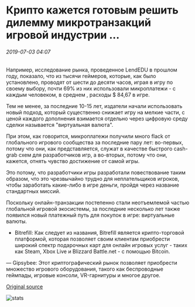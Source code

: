 # Крипто кажется готовым решить дилемму микротранзакций игровой индустрии ...

###### 2019-07-03 04:07

Например, исследование рынка, проведенное LendEDU в прошлом году, показало, что из тысячи геймеров, которые, как было установлено, проводят от шести до десяти часов, играя в игру по своему выбору, почти 69% из них использовали микроплатежи - с каждым человеком, в среднем , расходы $ 84,67 в игре.

Тем не менее, за последние 10-15 лет, издатели начали использовать новый подход, который существенно снижает игру на мелкие части, с ценой каждого дополнения взимается отдельно через цифровую среду сделки называется "виртуальная валюта".

При этом, как говорится, микроплатежи получили много flack от глобального игрового сообщества за последние пару лет: во-первых, потому что они, как представляется, служат в качестве быстрого cash-grab схем для разработчиков игр, а во-вторых, потому что они, кажется, отнять чувство достижение от самой игры.

Это потому, что разработчики игры разработали повествование таким образом, что это чрезвычайно трудно для неплательщиков игроков, чтобы заработать какие-либо в игре деньги, пройдя через название стандартных миссий.

Поскольку онлайн-транзакции постепенно стали неотъемлемой частью глобальной игровой экосистемы, за последние несколько лет также появился новый платежный путь для покупок в игре: виртуальные валюты.

- Bitrefill: Как следует из названия, Bitrefill является крипто-торговой платформой, которая позволяет своим клиентам приобрести широкий спектр подарочных карт для онлайн игровых услуг - таких как Steam, Xbox Live и Blizzard Battle.net - с помощью Bitcoin.

— Gipsybee: Этот криптографический рынок позволяет приобрести множество игрового оборудования, такого как беспроводные геймпады, игровые консоли, VR-гарнитуры и многое другое.

[Original source](https://cointelegraph.com/news/crypto-seems-ready-to-solve-gaming-industrys-microtransaction-dilemma)

![stats](https://c.statcounter.com/11760860/0/a89fa40b/1/ "stats")
